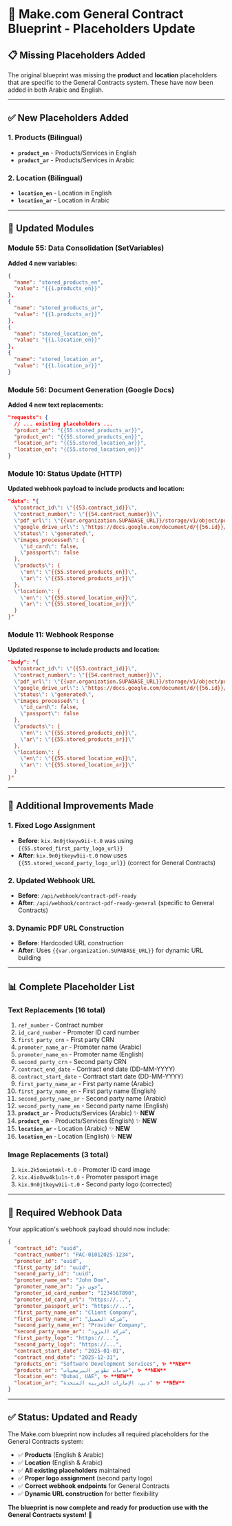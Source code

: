 # 🔧 Make.com General Contract Blueprint - Placeholders Update

## 📋 **Missing Placeholders Added**

The original blueprint was missing the **product** and **location** placeholders that are specific to the General Contracts system. These have now been added in both Arabic and English.

---

## ✅ **New Placeholders Added**

### **1. Products (Bilingual)**
- **`product_en`** - Products/Services in English
- **`product_ar`** - Products/Services in Arabic

### **2. Location (Bilingual)**
- **`location_en`** - Location in English  
- **`location_ar`** - Location in Arabic

---

## 🔄 **Updated Modules**

### **Module 55: Data Consolidation (SetVariables)**
**Added 4 new variables:**
```json
{
  "name": "stored_products_en",
  "value": "{{1.products_en}}"
},
{
  "name": "stored_products_ar", 
  "value": "{{1.products_ar}}"
},
{
  "name": "stored_location_en",
  "value": "{{1.location_en}}"
},
{
  "name": "stored_location_ar",
  "value": "{{1.location_ar}}"
}
```

### **Module 56: Document Generation (Google Docs)**
**Added 4 new text replacements:**
```json
"requests": {
  // ... existing placeholders ...
  "product_ar": "{{55.stored_products_ar}}",
  "product_en": "{{55.stored_products_en}}",
  "location_ar": "{{55.stored_location_ar}}",
  "location_en": "{{55.stored_location_en}}"
}
```

### **Module 10: Status Update (HTTP)**
**Updated webhook payload to include products and location:**
```json
"data": "{
  \"contract_id\": \"{{53.contract_id}}\",
  \"contract_number\": \"{{54.contract_number}}\",
  \"pdf_url\": \"{{var.organization.SUPABASE_URL}}/storage/v1/object/public/{{var.organization.CONTRACTS_STORAGE_BUCKET}}/{{54.contract_number}}-{{55.stored_promoter_name_en}}.pdf\",
  \"google_drive_url\": \"https://docs.google.com/document/d/{{56.id}}/edit\",
  \"status\": \"generated\",
  \"images_processed\": {
    \"id_card\": false,
    \"passport\": false
  },
  \"products\": {
    \"en\": \"{{55.stored_products_en}}\",
    \"ar\": \"{{55.stored_products_ar}}\"
  },
  \"location\": {
    \"en\": \"{{55.stored_location_en}}\",
    \"ar\": \"{{55.stored_location_ar}}\"
  }
}"
```

### **Module 11: Webhook Response**
**Updated response to include products and location:**
```json
"body": "{
  \"contract_id\": \"{{53.contract_id}}\",
  \"contract_number\": \"{{54.contract_number}}\",
  \"pdf_url\": \"{{var.organization.SUPABASE_URL}}/storage/v1/object/public/{{var.organization.CONTRACTS_STORAGE_BUCKET}}/{{54.contract_number}}-{{55.stored_promoter_name_en}}.pdf\",
  \"google_drive_url\": \"https://docs.google.com/document/d/{{56.id}}/edit\",
  \"status\": \"generated\",
  \"images_processed\": {
    \"id_card\": false,
    \"passport\": false
  },
  \"products\": {
    \"en\": \"{{55.stored_products_en}}\",
    \"ar\": \"{{55.stored_products_ar}}\"
  },
  \"location\": {
    \"en\": \"{{55.stored_location_en}}\",
    \"ar\": \"{{55.stored_location_ar}}\"
  }
}"
```

---

## 🔧 **Additional Improvements Made**

### **1. Fixed Logo Assignment**
- **Before**: `kix.9n0jtkeyw9ii-t.0` was using `{{55.stored_first_party_logo_url}}`
- **After**: `kix.9n0jtkeyw9ii-t.0` now uses `{{55.stored_second_party_logo_url}}` (correct for General Contracts)

### **2. Updated Webhook URL**
- **Before**: `/api/webhook/contract-pdf-ready`
- **After**: `/api/webhook/contract-pdf-ready-general` (specific to General Contracts)

### **3. Dynamic PDF URL Construction**
- **Before**: Hardcoded URL construction
- **After**: Uses `{{var.organization.SUPABASE_URL}}` for dynamic URL building

---

## 📊 **Complete Placeholder List**

### **Text Replacements (16 total)**
1. `ref_number` - Contract number
2. `id_card_number` - Promoter ID card number
3. `first_party_crn` - First party CRN
4. `promoter_name_ar` - Promoter name (Arabic)
5. `promoter_name_en` - Promoter name (English)
6. `second_party_crn` - Second party CRN
7. `contract_end_date` - Contract end date (DD-MM-YYYY)
8. `contract_start_date` - Contract start date (DD-MM-YYYY)
9. `first_party_name_ar` - First party name (Arabic)
10. `first_party_name_en` - First party name (English)
11. `second_party_name_ar` - Second party name (Arabic)
12. `second_party_name_en` - Second party name (English)
13. **`product_ar`** - Products/Services (Arabic) ✨ **NEW**
14. **`product_en`** - Products/Services (English) ✨ **NEW**
15. **`location_ar`** - Location (Arabic) ✨ **NEW**
16. **`location_en`** - Location (English) ✨ **NEW**

### **Image Replacements (3 total)**
1. `kix.2k5omiotmkl-t.0` - Promoter ID card image
2. `kix.4io8vw4k1u1n-t.0` - Promoter passport image
3. `kix.9n0jtkeyw9ii-t.0` - Second party logo (corrected)

---

## 🎯 **Required Webhook Data**

Your application's webhook payload should now include:

```json
{
  "contract_id": "uuid",
  "contract_number": "PAC-01012025-1234",
  "promoter_id": "uuid",
  "first_party_id": "uuid", 
  "second_party_id": "uuid",
  "promoter_name_en": "John Doe",
  "promoter_name_ar": "جون دو",
  "promoter_id_card_number": "1234567890",
  "promoter_id_card_url": "https://...",
  "promoter_passport_url": "https://...",
  "first_party_name_en": "Client Company",
  "first_party_name_ar": "شركة العميل",
  "second_party_name_en": "Provider Company", 
  "second_party_name_ar": "شركة المزود",
  "first_party_logo": "https://...",
  "second_party_logo": "https://...",
  "contract_start_date": "2025-01-01",
  "contract_end_date": "2025-12-31",
  "products_en": "Software Development Services", ✨ **NEW**
  "products_ar": "خدمات تطوير البرمجيات", ✨ **NEW**
  "location_en": "Dubai, UAE", ✨ **NEW**
  "location_ar": "دبي، الإمارات العربية المتحدة" ✨ **NEW**
}
```

---

## ✅ **Status: Updated and Ready**

The Make.com blueprint now includes all required placeholders for the General Contracts system:

- ✅ **Products** (English & Arabic)
- ✅ **Location** (English & Arabic)  
- ✅ **All existing placeholders** maintained
- ✅ **Proper logo assignment** (second party logo)
- ✅ **Correct webhook endpoints** for General Contracts
- ✅ **Dynamic URL construction** for better flexibility

**The blueprint is now complete and ready for production use with the General Contracts system!** 🎉
